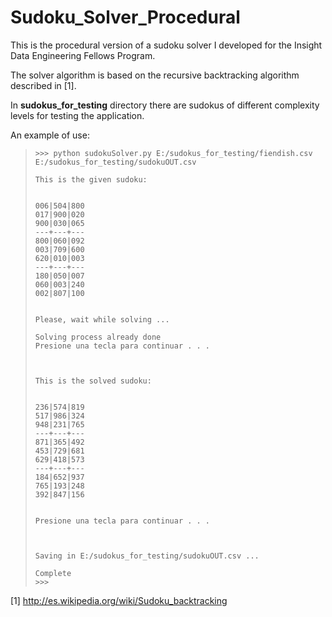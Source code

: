 Sudoku_Solver_Procedural
========================

This is the procedural version of a sudoku solver I developed for the Insight Data Engineering Fellows Program.

The solver algorithm is based on the recursive backtracking algorithm described in [1].

In **sudokus_for_testing** directory there are sudokus of different complexity levels for testing the application.

An example of use:

>~~~
>>>> python sudokuSolver.py E:/sudokus_for_testing/fiendish.csv E:/sudokus_for_testing/sudokuOUT.csv
>
>This is the given sudoku:
>
>
> 006|504|800 
> 017|900|020 
> 900|030|065 
> ---+---+---
> 800|060|092 
> 003|709|600 
> 620|010|003 
> ---+---+---
> 180|050|007 
> 060|003|240 
> 002|807|100 
>
>
>Please, wait while solving ...
>
>Solving process already done
>Presione una tecla para continuar . . . 
>
>
>
>This is the solved sudoku:
>
>
> 236|574|819 
> 517|986|324 
> 948|231|765 
> ---+---+---
> 871|365|492 
> 453|729|681 
> 629|418|573 
> ---+---+---
> 184|652|937 
> 765|193|248 
> 392|847|156 
>
>
>Presione una tecla para continuar . . . 
>
>
>
>Saving in E:/sudokus_for_testing/sudokuOUT.csv ...
>
>Complete
>>>> 
>~~~

[1] http://es.wikipedia.org/wiki/Sudoku_backtracking
